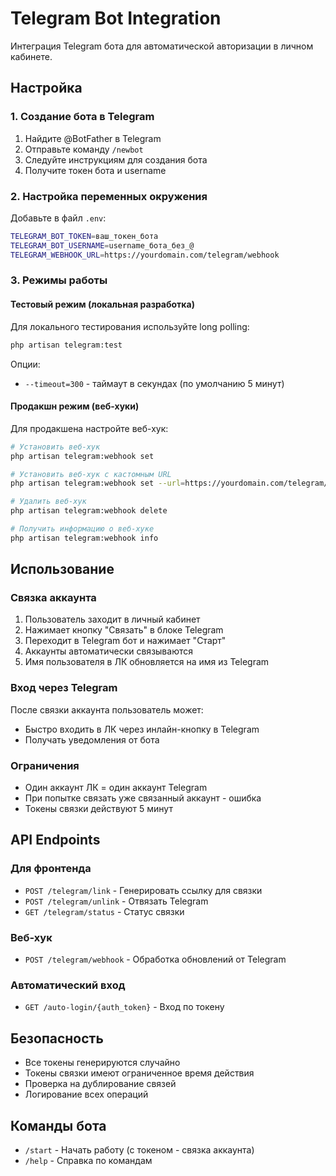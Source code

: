 # Telegram Bot Integration

Интеграция Telegram бота для автоматической авторизации в личном кабинете.

## Настройка

### 1. Создание бота в Telegram

1. Найдите @BotFather в Telegram
2. Отправьте команду `/newbot`
3. Следуйте инструкциям для создания бота
4. Получите токен бота и username

### 2. Настройка переменных окружения

Добавьте в файл `.env`:

```bash
TELEGRAM_BOT_TOKEN=ваш_токен_бота
TELEGRAM_BOT_USERNAME=username_бота_без_@
TELEGRAM_WEBHOOK_URL=https://yourdomain.com/telegram/webhook
```

### 3. Режимы работы

#### Тестовый режим (локальная разработка)

Для локального тестирования используйте long polling:

```bash
php artisan telegram:test
```

Опции:
- `--timeout=300` - таймаут в секундах (по умолчанию 5 минут)

#### Продакшн режим (веб-хуки)

Для продакшена настройте веб-хук:

```bash
# Установить веб-хук
php artisan telegram:webhook set

# Установить веб-хук с кастомным URL
php artisan telegram:webhook set --url=https://yourdomain.com/telegram/webhook

# Удалить веб-хук
php artisan telegram:webhook delete

# Получить информацию о веб-хуке
php artisan telegram:webhook info
```

## Использование

### Связка аккаунта

1. Пользователь заходит в личный кабинет
2. Нажимает кнопку "Связать" в блоке Telegram
3. Переходит в Telegram бот и нажимает "Старт"
4. Аккаунты автоматически связываются
5. Имя пользователя в ЛК обновляется на имя из Telegram

### Вход через Telegram

После связки аккаунта пользователь может:
- Быстро входить в ЛК через инлайн-кнопку в Telegram
- Получать уведомления от бота

### Ограничения

- Один аккаунт ЛК = один аккаунт Telegram
- При попытке связать уже связанный аккаунт - ошибка
- Токены связки действуют 5 минут

## API Endpoints

### Для фронтенда

- `POST /telegram/link` - Генерировать ссылку для связки
- `POST /telegram/unlink` - Отвязать Telegram
- `GET /telegram/status` - Статус связки

### Веб-хук

- `POST /telegram/webhook` - Обработка обновлений от Telegram

### Автоматический вход

- `GET /auto-login/{auth_token}` - Вход по токену

## Безопасность

- Все токены генерируются случайно
- Токены связки имеют ограниченное время действия
- Проверка на дублирование связей
- Логирование всех операций

## Команды бота

- `/start` - Начать работу (с токеном - связка аккаунта)
- `/help` - Справка по командам

